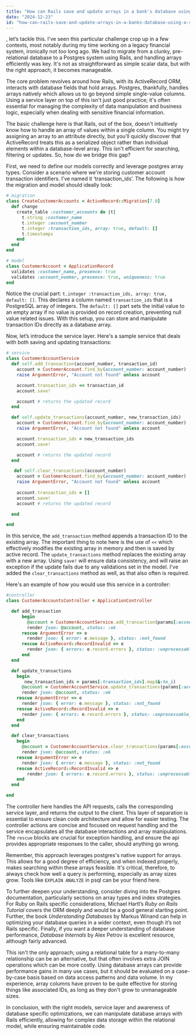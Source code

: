 ```yaml
---
title: "How can Rails save and update arrays in a bank's database using a service?"
date: "2024-12-23"
id: "how-can-rails-save-and-update-arrays-in-a-banks-database-using-a-service"
---
```


, let’s tackle this. I've seen this particular challenge crop up in a few contexts, most notably during my time working on a legacy financial system, ironically not *too* long ago. We had to migrate from a clunky, pre-relational database to a Postgres system using Rails, and handling arrays efficiently was key. It's not as straightforward as simple scalar data, but with the right approach, it becomes manageable.

The core problem revolves around how Rails, with its ActiveRecord ORM, interacts with database fields that hold arrays. Postgres, thankfully, handles arrays natively which allows us to go beyond simple single-value columns. Using a service layer on top of this isn't just good practice; it's often essential for managing the complexity of data manipulation and business logic, especially when dealing with sensitive financial information.

The basic challenge here is that Rails, out of the box, doesn't intuitively know how to handle an array of values within a single column. You might try assigning an array to an attribute directly, but you’ll quickly discover that ActiveRecord treats this as a serialized object rather than individual elements within a database-level array. This isn't efficient for searching, filtering or updates. So, how do we bridge this gap?

First, we need to define our models correctly and leverage postgres array types. Consider a scenario where we're storing customer account transaction identifiers. I’ve named it ‘transaction_ids’. The following is how the migration and model should ideally look:

```ruby
# migration
class CreateCustomerAccounts < ActiveRecord::Migration[7.0]
  def change
    create_table :customer_accounts do |t|
      t.string :customer_name
      t.integer :account_number
      t.integer :transaction_ids, array: true, default: []
      t.timestamps
    end
  end
end

# model
class CustomerAccount < ApplicationRecord
  validates :customer_name, presence: true
  validates :account_number, presence: true, uniqueness: true
end
```
Notice the crucial part: `t.integer :transaction_ids, array: true, default: []`. This declares a column named `transaction_ids` that is a PostgreSQL array of integers. The `default: []` part sets the initial value to an empty array if no value is provided on record creation, preventing null value related issues. With this setup, you can store and manipulate transaction IDs directly as a database array.

Now, let’s introduce the service layer. Here's a sample service that deals with both saving and updating transactions:

```ruby
# service
class CustomerAccountService
  def self.add_transaction(account_number, transaction_id)
    account = CustomerAccount.find_by(account_number: account_number)
    raise ArgumentError, "Account not found" unless account

    account.transaction_ids << transaction_id
    account.save!

    account # returns the updated record
  end

  def self.update_transactions(account_number, new_transaction_ids)
    account = CustomerAccount.find_by(account_number: account_number)
    raise ArgumentError, "Account not found" unless account

    account.transaction_ids = new_transaction_ids
    account.save!

    account # returns the updated record
  end

   def self.clear_transactions(account_number)
    account = CustomerAccount.find_by(account_number: account_number)
    raise ArgumentError, "Account not found" unless account
    
    account.transaction_ids = []
    account.save!
    account # returns the updated record

  end

end
```
In this service, the `add_transaction` method appends a transaction ID to the existing array. The important thing to note here is the use of `<<` which effectively modifies the existing array in memory and then is saved by active record. The `update_transactions` method replaces the existing array with a new array. Using `save!` will ensure data consistency, and will raise an exception if the update fails due to any validations set in the model. I've added the `clear_transactions` method as well, as that also often is required.

Here's an example of how you would use this service in a controller:

```ruby
#controller
class CustomerAccountsController < ApplicationController

  def add_transaction
      begin
        @account = CustomerAccountService.add_transaction(params[:account_number], params[:transaction_id].to_i)
        render json: @account, status: :ok
      rescue ArgumentError => e
        render json: { error: e.message }, status: :not_found
      rescue ActiveRecord::RecordInvalid => e
        render json: { errors: e.record.errors }, status: :unprocessable_entity
      end
  end

  def update_transactions
    begin
       new_transaction_ids = params[:transaction_ids].map(&:to_i)
      @account = CustomerAccountService.update_transactions(params[:account_number],new_transaction_ids )
      render json: @account, status: :ok
    rescue ArgumentError => e
      render json: { error: e.message }, status: :not_found
    rescue ActiveRecord::RecordInvalid => e
      render json: { errors: e.record.errors }, status: :unprocessable_entity
    end
  end

  def clear_transactions
    begin
      @account = CustomerAccountService.clear_transactions(params[:account_number])
      render json: @account, status: :ok
    rescue ArgumentError => e
      render json: { error: e.message }, status: :not_found
    rescue ActiveRecord::RecordInvalid => e
        render json: { errors: e.record.errors }, status: :unprocessable_entity
    end
  end

end

```
The controller here handles the API requests, calls the corresponding service layer, and returns the output to the client. This layer of separation is essential to ensure clean code architecture and allow for easier testing. The controller actions are concise and focused on request handling and the service encapsulates all the database interactions and array manipulations. The `rescue` blocks are crucial for exception handling, and ensure the api provides appropriate responses to the caller, should anything go wrong.

Remember, this approach leverages postgres's native support for arrays. This allows for a good degree of efficiency, and when indexed properly, makes searching within these arrays feasible. It's critical, therefore, to always check how well a query is performing, especially as array sizes grow. Tools like `EXPLAIN ANALYZE` in psql can be your friend here.

To further deepen your understanding, consider diving into the Postgres documentation, particularly sections on array types and index strategies. For Ruby on Rails specific considerations, Michael Hartl’s *Ruby on Rails Tutorial* covers the ORM deeply and would be a good general starting point. Further, the book *Understanding Databases* by Markus Winand can help in optimizing your database queries in a wider context, even though it’s not Rails specific. Finally, if you want a deeper understanding of database performance, *Database Internals* by Alex Petrov is excellent resource, although fairly advanced.

This isn't the only approach; using a relational table for a many-to-many relationship can be an alternative, but that often involves extra JOIN operations which can be more costly. Using database arrays can provide performance gains in many use cases, but it should be evaluated on a case-by-case basis based on data access patterns and data volume. In my experience, array columns have proven to be quite effective for storing things like associated IDs, as long as they don't grow to unmanageable sizes.

In conclusion, with the right models, service layer and awareness of database specific optimizations, we can manipulate database arrays with Rails efficiently, allowing for complex data storage within the relational model, while ensuring maintainable code.
